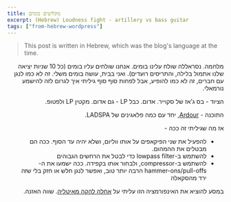 ```yaml
---
title: מקליטים בומים
excerpt: (Hebrew) Loudness fight - artillery vs bass guitar
tags: ["from-hebrew-wordpress"]
---
```


> This post is written in Hebrew, which was the blog's language at the time.

<div dir="rtl">

מלחמה. נסראללה שולח עלינו בומים. אנחנו שולחים עליו בומים (כל 10 שניות יציאה שלנו אתמול בלילה, והתריסים רועדים). ואני בבית, עושה בומים משלי. זה לא כמו לנגן עם חברים, זה לא כמו להופיע, אבל לפחות סוף סוף גיליתי איך לגרום לזה להישמע נורמאלי.

הציוד - בס ג’אז של סקוייר. אדום. כבל LP - גם אדום. מקטין LP ולפטופ.

התוכנה - [Ardour], יחד עם כמה פלאגינים של LADSPA.

[Ardour]: http://ardour.org

אז מה שגיליתי זה ככה -

* להפעיל את שני הפיקאפים על אותו ווליום, ושלא יהיה עד הסוף. ככה הם מבטלים את ההמהום.
* להשתמש ב-lowpass filter כדי לבטל את הרחשים הגבוהים
* להשתמש ב-compressor, ולבחור אותו בקפידה. ככה ישמעו את ה-hammer-ons/pull-offs הרבה יותר טוב, ואפשר לנגן חלש או חזק בלי שזה ירד מהסקאלה

במסע להוציא את האינפורמציה הזו עליתי על [אחלה להקה מאיטליה]. שווה האזנה.

[אחלה להקה מאיטליה]: http://drop-alive.blogspot.com/

</div>
